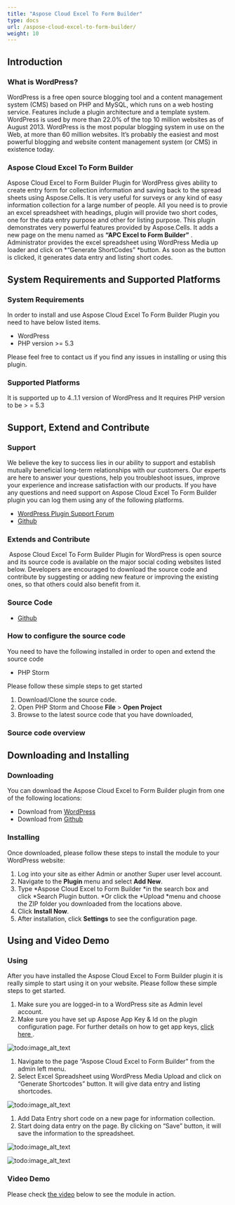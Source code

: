 ```yaml
---
title: "Aspose Cloud Excel To Form Builder"
type: docs
url: /aspose-cloud-excel-to-form-builder/
weight: 10
---
```


## **Introduction**
### **What is WordPress?**
WordPress is a free open source blogging tool and a content management system (CMS) based on PHP and MySQL, which runs on a web hosting service. Features include a plugin architecture and a template system. WordPress is used by more than 22.0% of the top 10 million websites as of August 2013. WordPress is the most popular blogging system in use on the Web, at more than 60 million websites. It’s probably the easiest and most powerful blogging and website content management system (or CMS) in existence today.
### **Aspose Cloud Excel To Form Builder**
Aspose Cloud Excel to Form Builder Plugin for WordPress gives ability to create entry form for collection information and saving back to the spread sheets using Aspose.Cells. It is very useful for surveys or any kind of easy information collection for a large number of people. All you need is to provie an excel spreadsheet with headings, plugin will provide two short codes, one for the data entry purpose and other for listing purpose. This plugin demonstrates very powerful features provided by Aspose.Cells. It adds a new page on the menu named as **“APC Excel to Form Builder”** . Administrator provides the excel spreadsheet using WordPress Media up loader and click on \*“Generate ShortCodes” \*button. As soon as the button is clicked, it generates data entry and listing short codes.
## **System Requirements and Supported Platforms**
### **System Requirements**
In order to install and use Aspose Cloud Excel To Form Builder Plugin you need to have below listed items.

- WordPress
- PHP version >= 5.3

Please feel free to contact us if you find any issues in installing or using this plugin.
### **Supported Platforms**
It is supported up to 4..1.1 version of WordPress and It requires PHP version to be > = 5.3
## **Support, Extend and Contribute**
### **Support**
We believe the key to success lies in our ability to support and establish mutually beneficial long-term relationships with our customers. Our experts are here to answer your questions, help you troubleshoot issues, improve your experience and increase satisfaction with our products. If you have any questions and need support on Aspose Cloud Excel To Form Builder plugin you can log them using any of the following platforms.

- [WordPress Plugin Support Forum](https://wordpress.org/support/plugin/aspose-cloud-excel-to-form-builder)
- [Github](https://github.com/asposeforcloud/Aspose_Cloud_for_WordPress/issues)
### **Extends and Contribute**
 Aspose Cloud Excel To Form Builder Plugin for WordPress is open source and its source code is available on the major social coding websites listed below. Developers are encouraged to download the source code and contribute by suggesting or adding new feature or improving the existing ones, so that others could also benefit from it.
### **Source Code**
- [Github](https://github.com/asposeforcloud/Aspose_Cloud_for_WordPress)
### **How to configure the source code**
You need to have the following installed in order to open and extend the source code

- PHP Storm

Please follow these simple steps to get started

1. Download/Clone the source code.
1. Open PHP Storm and Choose **File** > **Open Project**
1. Browse to the latest source code that you have downloaded,
### **Source code overview**
## **Downloading and Installing**
### **Downloading**
You can download the Aspose Cloud Excel to Form Builder plugin from one of the following locations:

- Download from [WordPress](https://wordpress.org/plugins/aspose-cloud-excel-to-form-builder/)
- Download from [Github](https://github.com/asposeforcloud/Aspose_Cloud_for_WordPress/releases/tag/10.0)
### **Installing**
Once downloaded, please follow these steps to install the module to your WordPress website:

1. Log into your site as either Admin or another Super user level account.
1. Navigate to the **Plugin** menu and select **Add New**.
1. Type \*Aspose Cloud Excel to Form Builder \*in the search box and click \*Search Plugin button. \*Or click the \*Upload \*menu and choose the ZIP folder you downloaded from the locations above.
1. Click **Install Now**.
1. After installation, click **Settings** to see the configuration page.
## **Using and Video Demo**
### **Using**
After you have installed the Aspose Cloud Excel to Form Builder plugin it is really simple to start using it on your website. Please follow these simple steps to get started.

1. Make sure you are logged-in to a WordPress site as Admin level account.
1. Make sure you have set up Aspose App Key & Id on the plugin configuration page. For further details on how to get app keys, [click here ](http://www.aspose.com/docs/display/totalcloud/Creating+a+New+App+and+Getting+App+Key).  

![todo:image_alt_text](http://www.aspose.com/blogs/wp-content/uploads/2015/02/screenshot11.png)

1. Navigate to the page “Aspose Cloud Excel to Form Builder” from the admin left menu.
1. Select Excel Spreadsheet using WordPress Media Upload and click on “Generate Shortcodes” button. It will give data entry and listing shortcodes.  

![todo:image_alt_text](http://www.aspose.com/blogs/wp-content/uploads/2015/02/screenshot2.png)

1. Add Data Entry short code on a new page for information collection.
1. Start doing data entry on the page. By clicking on “Save” button, it will save the information to the spreadsheet. 

![todo:image_alt_text](http://www.aspose.com/blogs/wp-content/uploads/2015/02/screenshot4.png)



![todo:image_alt_text](http://www.aspose.com/blogs/wp-content/uploads/2015/02/screenshot5.png)
### **Video Demo**
Please check [the video](https://www.youtube.com/watch?v=xs8g8aAUJMk) below to see the module in action.
